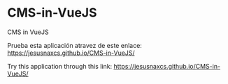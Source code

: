 # CMS-in-VueJS
CMS in VueJS

Prueba esta aplicación atravez de este enlace:
https://jesusnaxcs.github.io/CMS-in-VueJS/

Try this application through this link:
https://jesusnaxcs.github.io/CMS-in-VueJS/

